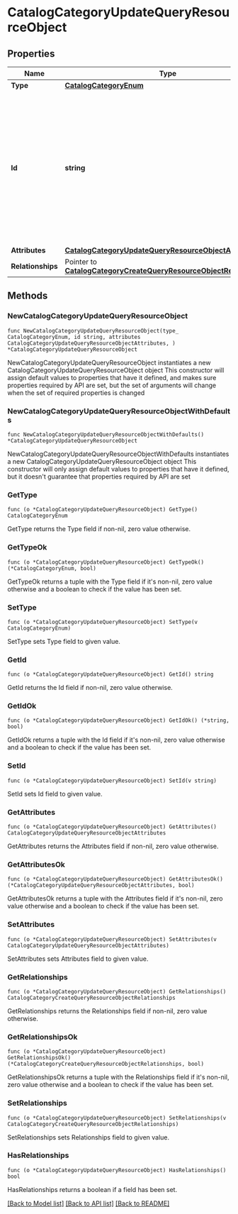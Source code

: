 # CatalogCategoryUpdateQueryResourceObject

## Properties

Name | Type | Description | Notes
------------ | ------------- | ------------- | -------------
**Type** | [**CatalogCategoryEnum**](CatalogCategoryEnum.md) |  | 
**Id** | **string** | The catalog category ID is a compound ID (string), with format: &#x60;{integration}:::{catalog}:::{external_id}&#x60;. Currently, the only supported integration type is &#x60;$custom&#x60;, and the only supported catalog is &#x60;$default&#x60;. | 
**Attributes** | [**CatalogCategoryUpdateQueryResourceObjectAttributes**](CatalogCategoryUpdateQueryResourceObjectAttributes.md) |  | 
**Relationships** | Pointer to [**CatalogCategoryCreateQueryResourceObjectRelationships**](CatalogCategoryCreateQueryResourceObjectRelationships.md) |  | [optional] 

## Methods

### NewCatalogCategoryUpdateQueryResourceObject

`func NewCatalogCategoryUpdateQueryResourceObject(type_ CatalogCategoryEnum, id string, attributes CatalogCategoryUpdateQueryResourceObjectAttributes, ) *CatalogCategoryUpdateQueryResourceObject`

NewCatalogCategoryUpdateQueryResourceObject instantiates a new CatalogCategoryUpdateQueryResourceObject object
This constructor will assign default values to properties that have it defined,
and makes sure properties required by API are set, but the set of arguments
will change when the set of required properties is changed

### NewCatalogCategoryUpdateQueryResourceObjectWithDefaults

`func NewCatalogCategoryUpdateQueryResourceObjectWithDefaults() *CatalogCategoryUpdateQueryResourceObject`

NewCatalogCategoryUpdateQueryResourceObjectWithDefaults instantiates a new CatalogCategoryUpdateQueryResourceObject object
This constructor will only assign default values to properties that have it defined,
but it doesn't guarantee that properties required by API are set

### GetType

`func (o *CatalogCategoryUpdateQueryResourceObject) GetType() CatalogCategoryEnum`

GetType returns the Type field if non-nil, zero value otherwise.

### GetTypeOk

`func (o *CatalogCategoryUpdateQueryResourceObject) GetTypeOk() (*CatalogCategoryEnum, bool)`

GetTypeOk returns a tuple with the Type field if it's non-nil, zero value otherwise
and a boolean to check if the value has been set.

### SetType

`func (o *CatalogCategoryUpdateQueryResourceObject) SetType(v CatalogCategoryEnum)`

SetType sets Type field to given value.


### GetId

`func (o *CatalogCategoryUpdateQueryResourceObject) GetId() string`

GetId returns the Id field if non-nil, zero value otherwise.

### GetIdOk

`func (o *CatalogCategoryUpdateQueryResourceObject) GetIdOk() (*string, bool)`

GetIdOk returns a tuple with the Id field if it's non-nil, zero value otherwise
and a boolean to check if the value has been set.

### SetId

`func (o *CatalogCategoryUpdateQueryResourceObject) SetId(v string)`

SetId sets Id field to given value.


### GetAttributes

`func (o *CatalogCategoryUpdateQueryResourceObject) GetAttributes() CatalogCategoryUpdateQueryResourceObjectAttributes`

GetAttributes returns the Attributes field if non-nil, zero value otherwise.

### GetAttributesOk

`func (o *CatalogCategoryUpdateQueryResourceObject) GetAttributesOk() (*CatalogCategoryUpdateQueryResourceObjectAttributes, bool)`

GetAttributesOk returns a tuple with the Attributes field if it's non-nil, zero value otherwise
and a boolean to check if the value has been set.

### SetAttributes

`func (o *CatalogCategoryUpdateQueryResourceObject) SetAttributes(v CatalogCategoryUpdateQueryResourceObjectAttributes)`

SetAttributes sets Attributes field to given value.


### GetRelationships

`func (o *CatalogCategoryUpdateQueryResourceObject) GetRelationships() CatalogCategoryCreateQueryResourceObjectRelationships`

GetRelationships returns the Relationships field if non-nil, zero value otherwise.

### GetRelationshipsOk

`func (o *CatalogCategoryUpdateQueryResourceObject) GetRelationshipsOk() (*CatalogCategoryCreateQueryResourceObjectRelationships, bool)`

GetRelationshipsOk returns a tuple with the Relationships field if it's non-nil, zero value otherwise
and a boolean to check if the value has been set.

### SetRelationships

`func (o *CatalogCategoryUpdateQueryResourceObject) SetRelationships(v CatalogCategoryCreateQueryResourceObjectRelationships)`

SetRelationships sets Relationships field to given value.

### HasRelationships

`func (o *CatalogCategoryUpdateQueryResourceObject) HasRelationships() bool`

HasRelationships returns a boolean if a field has been set.


[[Back to Model list]](../README.md#documentation-for-models) [[Back to API list]](../README.md#documentation-for-api-endpoints) [[Back to README]](../README.md)


